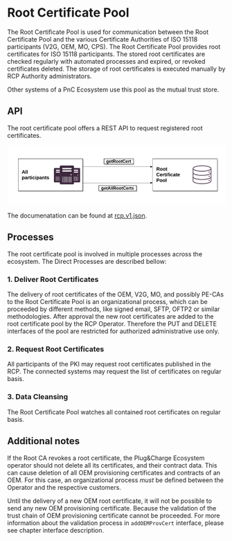 # Root Certificate Pool

The Root Certificate Pool is used for communication between the Root Certificate Pool and the various Certificate Authorities of ISO 15118 participants (V2G, OEM, MO, CPS).
The Root Certificate Pool provides root certificates for ISO 15118 participants. The stored root certificates are checked regularly with automated processes and expired, or revoked certificates deleted. The storage of root certificates is executed manually by RCP Authority administrators.

Other systems of a PnC Ecosystem use this pool as the mutual trust store.


## API

The root certificate pool offers a REST API to request registered root certificates.

![RCP interfaces](../../assets/images/interfaces_rcp.png)

The documenatation can be found at [rcp.v1.json](../../specification/apis/rcp/rcp.api.v1.json).

## Processes

The root certificate pool is involved in multiple processes across the ecosystem. The Direct Processes are described bellow:

### 1. Deliver Root Certificates

The delivery of root certificates of the OEM, V2G, MO, and possibly PE-CAs to the Root Certificate Pool is an organizational process, which can be proceeded by different methods, like signed email, SFTP, OFTP2 or similar methodologies. After approval the new root certificates are added to the root certificate pool by the RCP Operator. Therefore the PUT and DELETE interfaces of the pool are restricted for authorized administrative use only.


### 2. Request Root Certificates

All participants of the PKI may request root certificates published in the RCP. The connected systems may request the list of certificates on regular basis.


### 3. Data Cleansing

The Root Certificate Pool watches all contained root certificates on regular basis. 

## Additional notes

If the Root CA revokes a root certificate, the Plug&Charge Ecosystem operator should not delete all its certificates, and their contract data. This can cause deletion of all OEM provisioning certificates and contracts of an OEM. For this case, an organizational process _must_ be defined between the Operator and the respective customers.

Until the delivery of a new OEM root certificate, it will not be possible to send any new OEM provisioning certificate. Because the validation of the trust chain of OEM provisioning certificate cannot be proceeded. For more information about the validation process in `addOEMProvCert` interface, please see chapter interface description.
